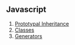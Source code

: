 ## Javascript

1. [Prototypal Inheritance](/javascript/01-Prototypal-Inheritance/01-Prototypal-Inheritance.md)
2. [Classes](/javascript/02-Classes/02-Classes.md)
3. [Generators](/javascript//03-Generators/03-Generators.md)
